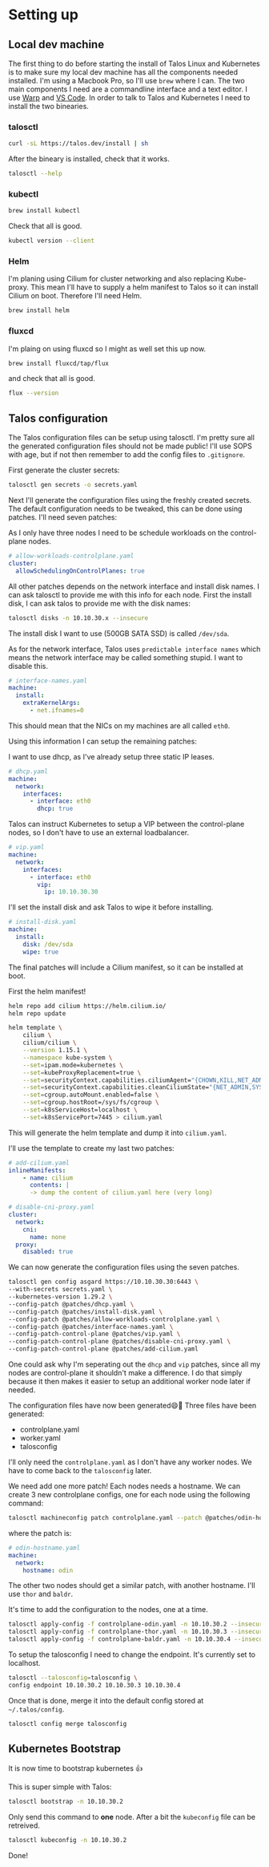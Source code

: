 # Setting up

## Local dev machine
The first thing to do before starting the install of Talos Linux and Kubernetes is to make sure my local dev machine has all the components needed installed. I'm using a Macbook Pro, so I'll use `brew` where I can.
The two main components I need are a commandline interface and a text editor. I use [Warp](https://www.warp.dev) and [VS Code](https://code.visualstudio.com). In order to talk to Talos and Kubernetes I need to install the two binearies.

### talosctl
```zsh
curl -sL https://talos.dev/install | sh
```

After the bineary is installed, check that it works.

```zsh
talosctl --help
```

### kubectl
```zsh
brew install kubectl
```

Check that all is good.

```zsh
kubectl version --client
```

### Helm

I'm planing using Cilium for cluster networking and also replacing Kube-proxy. This mean I'll have to supply a helm manifest to Talos so it can install Cilium on boot. Therefore I'll need Helm.

```zsh
brew install helm
```

### fluxcd
I'm plaing on using fluxcd so I might as well set this up now.

```zsh
brew install fluxcd/tap/flux
```

and check that all is good.

```zsh
flux --version
```

## Talos configuration
The Talos configuration files can be setup using talosctl. I'm pretty sure all the generated configuration files should not be made public! I'll use SOPS with age, but if not then remember to add the config files to `.gitignore`.

First generate the cluster secrets:

```zsh
talosctl gen secrets -o secrets.yaml
```

Next I'll generate the configuration files using the freshly created secrets. The default configuration needs to be tweaked, this can be done using patches. I'll need seven patches:

As I only have three nodes I need to be schedule workloads on the control-plane nodes.
```yaml
# allow-workloads-controlplane.yaml
cluster:
  allowSchedulingOnControlPlanes: true
```

All other patches depends on the network interface and install disk names. I can ask talosctl to provide me with this info for each node. First the install disk, I can ask talos to provide me with the disk names:

```zsh
talosctl disks -n 10.10.30.x --insecure
```
The install disk I want to use (500GB SATA SSD) is called `/dev/sda`.

As for the network interface, Talos uses `predictable interface names` which means the network interface may be called something stupid. I want to disable this.

```yaml
# interface-names.yaml
machine:
  install:
    extraKernelArgs:
      - net.ifnames=0
```
This should mean that the NICs on my machines are all called `eth0`.

Using this information I can setup the remaining patches:

I want to use dhcp, as I've already setup three static IP leases.
```yaml
# dhcp.yaml
machine:
  network:
    interfaces:
      - interface: eth0
        dhcp: true
```

Talos can instruct Kubernetes to setup a VIP between the control-plane nodes, so I don't have to use an external loadbalancer.
```yaml
# vip.yaml
machine:
  network:
    interfaces:
      - interface: eth0
        vip:
          ip: 10.10.30.30
```

I'll set the install disk and ask Talos to wipe it before installing.

```yaml
# install-disk.yaml
machine:
  install:
    disk: /dev/sda
    wipe: true
```

The final patches will include a Cilium manifest, so it can be installed at boot.

First the helm manifest!

```zsh
helm repo add cilium https://helm.cilium.io/
helm repo update
```

```zsh
helm template \
    cilium \
    cilium/cilium \
    --version 1.15.1 \
    --namespace kube-system \
    --set=ipam.mode=kubernetes \
    --set=kubeProxyReplacement=true \
    --set=securityContext.capabilities.ciliumAgent="{CHOWN,KILL,NET_ADMIN,NET_RAW,IPC_LOCK,SYS_ADMIN,SYS_RESOURCE,DAC_OVERRIDE,FOWNER,SETGID,SETUID}" \
    --set=securityContext.capabilities.cleanCiliumState="{NET_ADMIN,SYS_ADMIN,SYS_RESOURCE}" \
    --set=cgroup.autoMount.enabled=false \
    --set=cgroup.hostRoot=/sys/fs/cgroup \
    --set=k8sServiceHost=localhost \
    --set=k8sServicePort=7445 > cilium.yaml
```
This will generate the helm template and dump it into `cilium.yaml`.

I'll use the template to create my last two patches:

```yaml
# add-cilium.yaml
inlineManifests:
    - name: cilium
      contents: |
      -> dump the content of cilium.yaml here (very long)
```

```yaml
# disable-cni-proxy.yaml
cluster:
  network:
    cni:
      name: none
  proxy:
    disabled: true
```

We can now generate the configuration files using the seven patches.

```zsh
talosctl gen config asgard https://10.10.30.30:6443 \
--with-secrets secrets.yaml \
--kubernetes-version 1.29.2 \
--config-patch @patches/dhcp.yaml \
--config-patch @patches/install-disk.yaml \
--config-patch @patches/allow-workloads-controlplane.yaml \
--config-patch @patches/interface-names.yaml \
--config-patch-control-plane @patches/vip.yaml \
--config-patch-control-plane @patches/disable-cni-proxy.yaml \
--config-patch-control-plane @patches/add-cilium.yaml
```
One could ask why I'm seperating out the `dhcp` and `vip` patches, since all my nodes are control-plane it shouldn't make a difference. I do that simply because it then makes it easier to setup an additional worker node later if needed.

The configuration files have now been generated:smile::tada:
Three files have been generated:
- controlplane.yaml
- worker.yaml
- talosconfig

I'll only need the `controlplane.yaml` as I don't have any worker nodes. We have to come back to the `talosconfig` later.

We need add one more patch! Each nodes needs a hostname. We can create 3 new controlplane configs, one for each node using the following command:

```zsh
talosctl machineconfig patch controlplane.yaml --patch @patches/odin-hostname.yaml -o controlplane-odin.yaml
```

where the patch is:

```yaml
# odin-hostname.yaml
machine:
  network:
    hostname: odin
```

The other two nodes should get a similar patch, with another hostname. I'll use `thor` and `baldr`.

It's time to add the configuration to the nodes, one at a time.

```zsh
talosctl apply-config -f controlplane-odin.yaml -n 10.10.30.2 --insecure
talosctl apply-config -f controlplane-thor.yaml -n 10.10.30.3 --insecure
talosctl apply-config -f controlplane-baldr.yaml -n 10.10.30.4 --insecure
```
To setup the talosconfig I need to change the endpoint. It's currently set to localhost.

```zsh
talosctl --talosconfig=talosconfig \
config endpoint 10.10.30.2 10.10.30.3 10.10.30.4
```

Once that is done, merge it into the default config stored at `~/.talos/config`.

```zsh
talosctl config merge talosconfig
```

## Kubernetes Bootstrap
It is now time to bootstrap kubernetes :+1:

This is super simple with Talos:

```zsh
talosctl bootstrap -n 10.10.30.2
```
Only send this command to **one** node. After a bit the `kubeconfig` file can be retreived.

```zsh
talosctl kubeconfig -n 10.10.30.2
```

Done! 